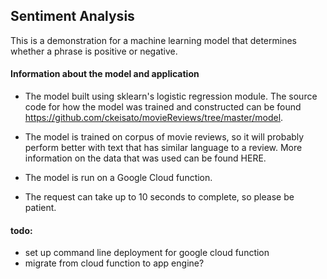  ## Sentiment Analysis

This is a demonstration for a machine learning model that determines whether a phrase is positive or negative.

#### Information about the model and application

- The model built using sklearn's logistic regression module.  The source code for how the model was trained and constructed can be found https://github.com/ckeisato/movieReviews/tree/master/model.

- The model is trained on corpus of movie reviews, so it will probably perform better with text that has similar language to a review.  More information on the data that was used can be found HERE.

- The model is run on a Google Cloud function.

- The request can take up to 10 seconds to complete, so please be patient.

#### todo:
- set up command line deployment for google cloud function
- migrate from cloud function to app engine?